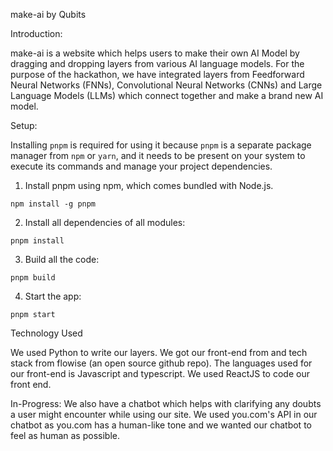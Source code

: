 make-ai by Qubits

Introduction:

make-ai is a website which helps users to make their own AI Model by dragging and dropping layers from various AI language models. For the purpose of the hackathon, we have integrated layers from Feedforward Neural Networks (FNNs), Convolutional Neural Networks (CNNs) and Large Language Models (LLMs) which connect together and make a brand new AI model. 

Setup:

Installing ```pnpm``` is required for using it because ```pnpm``` is a separate package manager from ```npm``` or ```yarn```, and it needs to be present on your system to execute its commands and manage your project dependencies.

1. Install pnpm using npm, which comes bundled with Node.js.
   
```npm install -g pnpm```

2. Install all dependencies of all modules:
   
```pnpm install```

3. Build all the code:
   
```pnpm build```

4. Start the app:
   
```pnpm start```

Technology Used

We used Python to write our layers. We got our front-end from and tech stack from flowise (an open source github repo). The languages used for our front-end is Javascript and typescript. We used ReactJS to code our front end.

In-Progress:  We also have a chatbot which helps with clarifying any doubts a user might encounter while using our site. We used you.com's API in our chatbot as you.com has a human-like tone and we wanted our chatbot to feel as human as possible.

